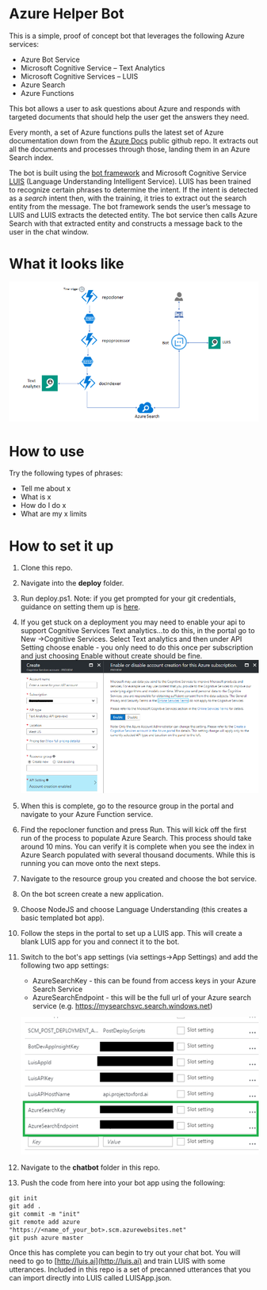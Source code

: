 # Azure Helper Bot

This is a simple, proof of concept bot that leverages the following Azure services:
*   Azure Bot Service
*   Microsoft Cognitive Service – Text Analytics
*   Microsoft Cognitive Services – LUIS
*   Azure Search
*   Azure Functions

This bot allows a user to ask questions about Azure and responds with targeted documents that should help the user get the answers they need. 

Every month, a set of Azure functions pulls the latest set of Azure documentation down from the [Azure Docs](https://github.com/Microsoft/azure-docs) public github repo. It extracts out all the documents and processes through those, landing them in an Azure Search index.

The bot is built using the [bot framework](https://dev.botframework.com/) and Microsoft Cognitive Service [LUIS](https://www.luis.ai/) (Language Understanding Intelligent Service). LUIS has been trained to recognize certain phrases to determine the intent. If the intent is detected as a *search* intent then, with the training, it tries to extract out the search entity from the message. The bot framework sends the user’s message to LUIS and LUIS extracts the detected entity. The bot service then calls Azure Search with that extracted entity and constructs a message back to the user in the chat window.

# What it looks like

![Image of layout](layout.png)

# How to use

Try the following types of phrases:

*   Tell me about x
*   What is x
*   How do I do x
*   What are my x limits

# How to set it up

1. Clone this repo.
2. Navigate into the **deploy** folder.
3. Run deploy.ps1. Note: if you get prompted for your git credentials, guidance on setting them up is [here](https://docs.microsoft.com/en-us/azure/app-service-web/app-service-deployment-credentials).
4. If you get stuck on a deployment you may need to enable your api to support Cognitive Services Text analytics...to do this, in the portal go to New ->Cognitive Services. Select Text analytics and then under API Setting choose enable - you only need to do this once per subscription and just choosing Enable without create should be fine.
    ![Image of enable api setting](enable_api.png)
5. When this is complete, go to the resource group in the portal and navigate to your Azure Function service.
6. Find the repocloner function and press Run. This will kick off the first run of the process to populate Azure Search. This process should take around 10 mins. You can verify it is complete when you see the index in Azure Search populated with several thousand documents. While this is running you can move onto the next steps.
7. Navigate to the resource group you created and choose the bot service.
8. On the bot screen create a new application.
9. Choose NodeJS and choose Language Understanding (this creates a basic templated bot app).
10. Follow the steps in the portal to set up a LUIS app. This will create a blank LUIS app for you and connect it to the bot.
11. Switch to the bot's app settings (via settings->App Settings) and add the following two app settings:
    
    * AzureSearchKey - this can be found from access keys in your Azure Search Service
    * AzureSearchEndpoint - this will be the full url of your Azure search service (e.g. https://mysearchsvc.search.windows.net)

    ![Image of settings](settings.png)

12. Navigate to the **chatbot** folder in this repo.
13. Push the code from here into your bot app using the following:
```
git init
git add .
git commit -m "init"
git remote add azure "https://<name_of_your_bot>.scm.azurewebsites.net"
git push azure master
```

Once this has complete you can begin to try out your chat bot. You will need to go to [http://luis.ai](http://luis.ai) and train LUIS with some utterances. Included in this repo is a set of precanned utterances that you can import directly into LUIS called LUISApp.json.

